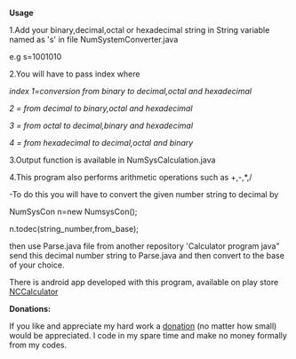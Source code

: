 **Usage**

1.Add your binary,decimal,octal or hexadecimal string in String variable named as 's' in file NumSystemConverter.java

e.g s=1001010

2.You will have to pass index where 

_index 1=conversion from binary to decimal,octal and hexadecimal_

_2 = from decimal to binary,octal and hexadecimal_

_3 = from octal to decimal,binary and hexadecimal_

_4 = from hexadecimal to decimal,octal and binary_

3.Output function is available in NumSysCalculation.java

4.This program also performs arithmetic operations such as +,-,*,/

-To do this you will have to convert the given number string to decimal by   

NumSysCon n=new NumsysCon();

n.todec(string_number,from_base);

then use Parse.java file from  another repository 'Calculator program java" send this decimal number string to Parse.java and then 
convert to the base of your choice.

There is android app developed with this program, available on play store [NCCalculator](https://play.google.com/store/apps/details?id=com.c.nccalculator)

**Donations:**

If you like and appreciate my hard work a [donation](https://paypal.me/vikramvikramvikram) (no matter how small) would be appreciated. I code in my spare time and make no money formally from my codes.
